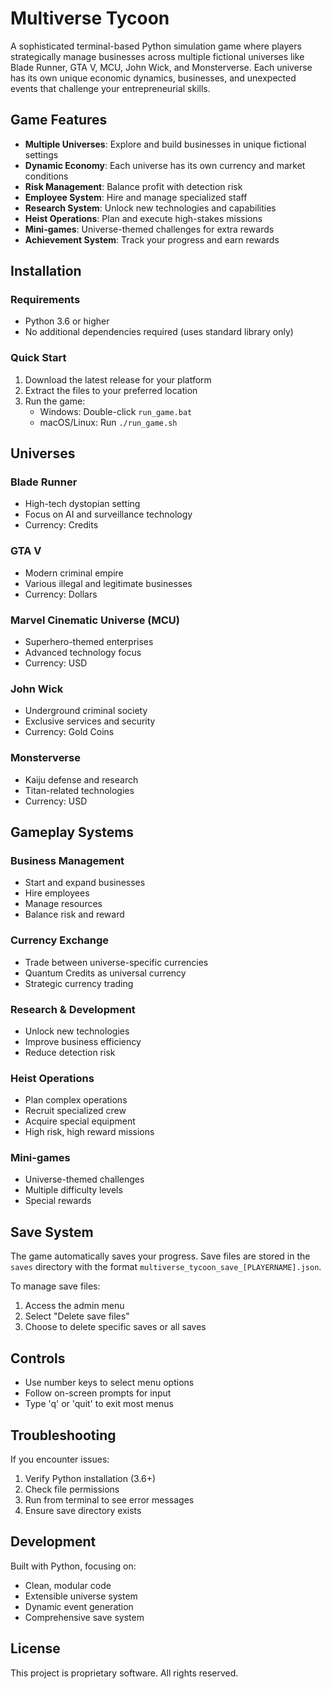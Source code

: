 # Multiverse Tycoon

A sophisticated terminal-based Python simulation game where players strategically manage businesses across multiple fictional universes like Blade Runner, GTA V, MCU, John Wick, and Monsterverse. Each universe has its own unique economic dynamics, businesses, and unexpected events that challenge your entrepreneurial skills.

## Game Features

- **Multiple Universes**: Explore and build businesses in unique fictional settings
- **Dynamic Economy**: Each universe has its own currency and market conditions
- **Risk Management**: Balance profit with detection risk
- **Employee System**: Hire and manage specialized staff
- **Research System**: Unlock new technologies and capabilities
- **Heist Operations**: Plan and execute high-stakes missions
- **Mini-games**: Universe-themed challenges for extra rewards
- **Achievement System**: Track your progress and earn rewards

## Installation

### Requirements
- Python 3.6 or higher
- No additional dependencies required (uses standard library only)

### Quick Start

1. Download the latest release for your platform
2. Extract the files to your preferred location
3. Run the game:
   - Windows: Double-click `run_game.bat`
   - macOS/Linux: Run `./run_game.sh`

## Universes

### Blade Runner
- High-tech dystopian setting
- Focus on AI and surveillance technology
- Currency: Credits

### GTA V
- Modern criminal empire
- Various illegal and legitimate businesses
- Currency: Dollars

### Marvel Cinematic Universe (MCU)
- Superhero-themed enterprises
- Advanced technology focus
- Currency: USD

### John Wick
- Underground criminal society
- Exclusive services and security
- Currency: Gold Coins

### Monsterverse
- Kaiju defense and research
- Titan-related technologies
- Currency: USD

## Gameplay Systems

### Business Management
- Start and expand businesses
- Hire employees
- Manage resources
- Balance risk and reward

### Currency Exchange
- Trade between universe-specific currencies
- Quantum Credits as universal currency
- Strategic currency trading

### Research & Development
- Unlock new technologies
- Improve business efficiency
- Reduce detection risk

### Heist Operations
- Plan complex operations
- Recruit specialized crew
- Acquire special equipment
- High risk, high reward missions

### Mini-games
- Universe-themed challenges
- Multiple difficulty levels
- Special rewards

## Save System

The game automatically saves your progress. Save files are stored in the `saves` directory with the format `multiverse_tycoon_save_[PLAYERNAME].json`.

To manage save files:
1. Access the admin menu
2. Select "Delete save files"
3. Choose to delete specific saves or all saves

## Controls

- Use number keys to select menu options
- Follow on-screen prompts for input
- Type 'q' or 'quit' to exit most menus

## Troubleshooting

If you encounter issues:
1. Verify Python installation (3.6+)
2. Check file permissions
3. Run from terminal to see error messages
4. Ensure save directory exists

## Development

Built with Python, focusing on:
- Clean, modular code
- Extensible universe system
- Dynamic event generation
- Comprehensive save system

## License

This project is proprietary software. All rights reserved.